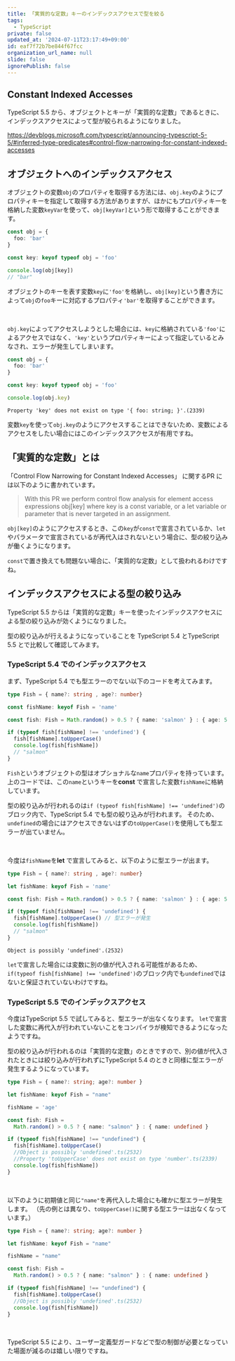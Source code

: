 ```yaml
---
title: 「実質的な定数」キーのインデックスアクセスで型を絞る
tags:
  - TypeScript
private: false
updated_at: '2024-07-11T23:17:49+09:00'
id: eaf7f72b7be844f67fcc
organization_url_name: null
slide: false
ignorePublish: false
---
```

## Constant Indexed Accesses
TypeScript 5.5 から、オブジェクトとキーが「実質的な定数」であるときに、インデックスアクセスによって型が絞られるようになりました。

https://devblogs.microsoft.com/typescript/announcing-typescript-5-5/#inferred-type-predicates#control-flow-narrowing-for-constant-indexed-accesses


## オブジェクトへのインデックスアクセス
オブジェクトの変数`obj`のプロパティを取得する方法には、`obj.key`のようにプロパティキーを指定して取得する方法がありますが、ほかにもプロパティキーを格納した変数`keyVar`を使って、`obj[keyVar]`という形で取得することができます。

```ts
const obj = {
  foo: 'bar'
}

const key: keyof typeof obj = 'foo'

console.log(obj[key])
// "bar" 
```
オブジェクトのキーを表す変数`key`に`'foo'`を格納し、`obj[key]`という書き方によって`obj`の`foo`キーに対応するプロパティ`'bar'`を取得することができます。

<br/>

`obj.key`によってアクセスしようとした場合には、`key`に格納されている`'foo'`によるアクセスではなく、`'key'`というプロパティキーによって指定しているとみなされ、エラーが発生してしまいます。
```ts
const obj = {
  foo: 'bar'
}

const key: keyof typeof obj = 'foo'

console.log(obj.key)
```
```
Property 'key' does not exist on type '{ foo: string; }'.(2339)
```

変数`key`を使って`obj.key`のようにアクセスすることはできないため、変数によるアクセスをしたい場合にはこのインデックスアクセスが有用ですね。

## 「実質的な定数」とは
「Control Flow Narrowing for Constant Indexed Accesses」 に関するPR には以下のように書かれています。
>With this PR we perform control flow analysis for element access expressions obj[key] where key is a const variable, or a let variable or parameter that is never targeted in an assignment. 

`obj[key]`のようにアクセスするとき、この`key`が`const`で宣言されているか、`let`やパラメータで宣言されているが再代入はされないという場合に、型の絞り込みが働くようになります。

`const`で置き換えても問題ない場合に、「実質的な定数」として扱われるわけですね。

## インデックスアクセスによる型の絞り込み
TypeScript 5.5 からは「実質的な定数」キーを使ったインデックスアクセスによる型の絞り込みが効くようになりました。

型の絞り込みが行えるようになっていることを TypeScript 5.4 とTypeScript 5.5 とで比較して確認してみます。

### TypeScript 5.4 でのインデックスアクセス
まず、TypeScript 5.4 でも型エラーのでない以下のコードを考えてみます。
```ts
type Fish = { name?: string , age?: number}

const fishName: keyof Fish = 'name'

const fish: Fish = Math.random() > 0.5 ? { name: 'salmon' } : { age: 5 }

if (typeof fish[fishName] !== 'undefined') {
  fish[fishName].toUpperCase()
  console.log(fish[fishName])
  // "salmon"
}
```
`Fish`というオブジェクトの型はオプショナルな`name`プロパティを持っています。
上のコードでは、この`name`というキーを**const** で宣言した変数`fishName`に格納しています。

型の絞り込みが行われるのは`if (typeof fish[fishName] !== 'undefined')`のブロック内で、TypeScript 5.4 でも型の絞り込みが行われます。
そのため、`undefined`の場合にはアクセスできないはずの`toUpperCase()`を使用しても型エラーが出ていません。

<br/>

今度は`fishName`を**let** で宣言してみると、以下のように型エラーが出ます。
```ts
type Fish = { name?: string , age?: number}

let fishName: keyof Fish = 'name'

const fish: Fish = Math.random() > 0.5 ? { name: 'salmon' } : { age: 5 }

if (typeof fish[fishName] !== 'undefined') {
  fish[fishName].toUpperCase() // 型エラーが発生
  console.log(fish[fishName])
  // "salmon"
}
```
```
Object is possibly 'undefined'.(2532)
```
`let`で宣言した場合には変数に別の値が代入される可能性があるため、`if(typeof fish[fishName] !== 'undefined')`のブロック内でも`undefined`ではないと保証されていないわけですね。

### TypeScript 5.5 でのインデックスアクセス
今度はTypeScript 5.5 で試してみると、型エラーが出なくなります。
`let`で宣言した変数に再代入が行われていないことをコンパイラが検知できるようになったようですね。

型の絞り込みが行われるのは「実質的な定数」のときですので、別の値が代入されたときには絞り込みが行われずにTypeScript 5.4 のときと同様に型エラーが発生するようになっています。
```ts
type Fish = { name?: string; age?: number }

let fishName: keyof Fish = "name"

fishName = 'age'

const fish: Fish =
  Math.random() > 0.5 ? { name: "salmon" } : { name: undefined }

if (typeof fish[fishName] !== "undefined") {
  fish[fishName].toUpperCase() 
  //Object is possibly 'undefined'.ts(2532)
  //Property 'toUpperCase' does not exist on type 'number'.ts(2339)
  console.log(fish[fishName])
}
```

<br/>

以下のように初期値と同じ`"name"`を再代入した場合にも確かに型エラーが発生します。
（先の例とは異なり、`toUpperCase()`に関する型エラーは出なくなっています。）
```ts
type Fish = { name?: string; age?: number }

let fishName: keyof Fish = "name"

fishName = "name"

const fish: Fish =
  Math.random() > 0.5 ? { name: "salmon" } : { name: undefined }

if (typeof fish[fishName] !== "undefined") {
  fish[fishName].toUpperCase() 
  //Object is possibly 'undefined'.ts(2532)
  console.log(fish[fishName])
}
```

<br/>

TypeScript 5.5 により、ユーザー定義型ガードなどで型の制御が必要となっていた場面が減るのは嬉しい限りですね。
